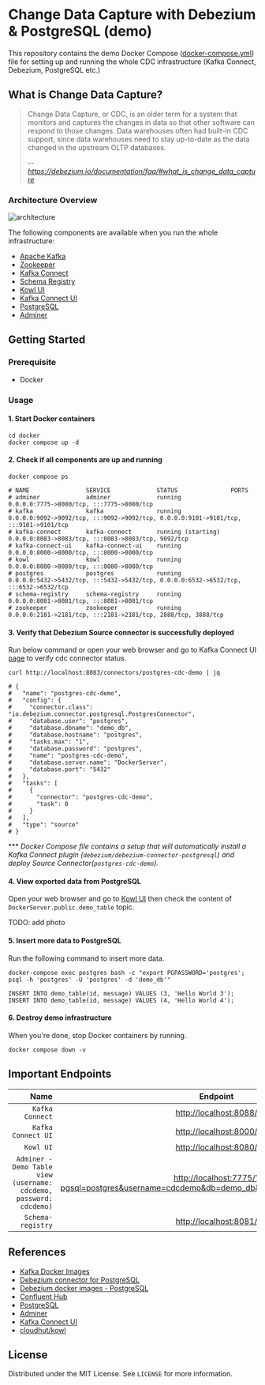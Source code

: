 # Change Data Capture with Debezium & PostgreSQL (demo)

This repository contains the demo Docker Compose ([docker-compose.yml](./docker/docker-compose.yml)) file for setting up and
running the whole CDC infrastructure (Kafka Connect, Debezium, PostgreSQL etc.)

## What is Change Data Capture?

> Change Data Capture, or CDC, is an older term for a system that monitors and captures the changes in data so that other
> software can respond to those changes. Data warehouses often had built-in CDC support, since data warehouses need to
> stay up-to-date as the data changed in the upstream OLTP databases.
>
> -- <cite>https://debezium.io/documentation/faq/#what_is_change_data_capture</cite>

### Architecture Overview

![architecture](./_docs/img/architecture.png)

The following components are available when you run the whole infrastructure:

* [Apache Kafka](https://kafka.apache.org/)
* [Zookeeper](https://zookeeper.apache.org/)
* [Kafka Connect](https://kafka.apache.org/documentation/#connect)
* [Schema Registry](https://docs.confluent.io/platform/current/schema-registry/index.html)
* [Kowl UI](https://github.com/cloudhut/kowl)
* [Kafka Connect UI](https://github.com/lensesio/kafka-connect-ui)
* [PostgreSQL](https://www.postgresql.org/)
* [Adminer](https://www.adminer.org/)

## Getting Started

### Prerequisite

* Docker

### Usage

#### 1. Start Docker containers

```shell
cd docker
docker compose up -d
```

#### 2. Check if all components are up and running

```shell
docker compose ps

# NAME                SERVICE             STATUS               PORTS
# adminer             adminer             running              0.0.0.0:7775->8080/tcp, :::7775->8080/tcp
# kafka               kafka               running              0.0.0.0:9092->9092/tcp, :::9092->9092/tcp, 0.0.0.0:9101->9101/tcp, :::9101->9101/tcp
# kafka-connect       kafka-connect       running (starting)   0.0.0.0:8083->8083/tcp, :::8083->8083/tcp, 9092/tcp
# kafka-connect-ui    kafka-connect-ui    running              0.0.0.0:8000->8000/tcp, :::8000->8000/tcp
# kowl                kowl                running              0.0.0.0:8080->8080/tcp, :::8080->8080/tcp
# postgres            postgres            running              0.0.0.0:5432->5432/tcp, :::5432->5432/tcp, 0.0.0.0:6532->6532/tcp, :::6532->6532/tcp
# schema-registry     schema-registry     running              0.0.0.0:8081->8081/tcp, :::8081->8081/tcp
# zookeeper           zookeeper           running              0.0.0.0:2181->2181/tcp, :::2181->2181/tcp, 2888/tcp, 3888/tcp
```

#### 3. Verify that Debezium Source connector is successfully deployed

Run below command or open your web browser and go to Kafka Connect UI [page](http://localhost:8000/#/cluster/dev) to
verify cdc connector status.

```shell
curl http://localhost:8083/connectors/postgres-cdc-demo | jq

# {
#   "name": "postgres-cdc-demo",
#   "config": {
#     "connector.class": "io.debezium.connector.postgresql.PostgresConnector",
#     "database.user": "postgres",
#     "database.dbname": "demo_db",
#     "database.hostname": "postgres",
#     "tasks.max": "1",
#     "database.password": "postgres",
#     "name": "postgres-cdc-demo",
#     "database.server.name": "DockerServer",
#     "database.port": "5432"
#   },
#   "tasks": [
#     {
#       "connector": "postgres-cdc-demo",
#       "task": 0
#     }
#   ],
#   "type": "source"
# }
```

*** *Docker Compose file contains a setup that will automatically install a Kafka Connect
plugin (`debezium/debezium-connector-postgresql`) and deploy Source Connector(`postgres-cdc-demo`).*

#### 4. View exported data from PostgreSQL

Open your web browser and go to [Kowl UI](http://localhost:8080/) then check the content
of `DockerServer.public.demo_table` topic.

TODO: add photo

#### 5. Insert more data to PostgreSQL

Run the following command to insert more data.

```shell
docker-compose exec postgres bash -c "export PGPASSWORD='postgres'; psql -h 'postgres' -U 'postgres' -d 'demo_db'"

INSERT INTO demo_table(id, message) VALUES (3, 'Hello World 3');
INSERT INTO demo_table(id, message) VALUES (4, 'Hello World 4');
```

#### 6. Destroy demo infrastructure

When you're done, stop Docker containers by running.

```shell
docker compose down -v
```

## Important Endpoints

| Name | Endpoint | 
| -------------:|:--------:|
| `Kafka Connect` | [http://localhost:8088/](http://localhost:8088/) |
| `Kafka Connect UI` | [http://localhost:8000/](http://localhost:8000/) |
| `Kowl UI` | [http://localhost:8080/](http://localhost:8080/) |
| `Adminer - Demo Table view (username: cdcdemo, password: cdcdemo)` | [http://localhost:7775/?pgsql=postgres&username=cdcdemo&db=demo_db&ns=public&select=demo_table](http://localhost:7775/?pgsql=postgres&username=cdcdemo&db=demo_db&ns=public&select=demo_table) |
| `Schema-registry` | [http://localhost:8081/](http://localhost:8081/) |

## References

* [Kafka Docker Images](https://github.com/confluentinc/kafka-images)
* [Debezium connector for PostgreSQL](https://debezium.io/documentation/reference/connectors/postgresql.html)
* [Debezium docker images - PostgreSQL](https://github.com/debezium/docker-images/tree/master/postgres/13)
* [Confluent Hub](https://www.confluent.io/hub/)
* [PostgreSQL](https://www.postgresql.org/)
* [Adminer](https://www.adminer.org/)
* [Kafka Connect UI](https://github.com/lensesio/kafka-connect-ui)
* [cloudhut/kowl](https://github.com/cloudhut/kowl)

## License

Distributed under the MIT License. See `LICENSE` for more information.

